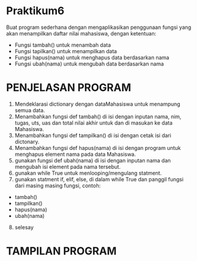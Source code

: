 # Praktikum6
Buat program sederhana dengan mengaplikasikan penggunaan fungsi
yang akan menampilkan daftar nilai mahasiswa, dengan ketentuan:
- Fungsi tambah() untuk menambah data
- Fungsi tapilkan() untuk menampilkan data
- Fungsi hapus(nama) untuk menghapus data berdasarkan nama
- Fungsi ubah(nama) untuk mengubah data berdasarkan nama

# PENJELASAN PROGRAM
1. Mendeklarasi dictionary dengan dataMahasiswa untuk menampung semua data.
2. Menambahkan fungsi def tambah() di isi dengan inputan nama, nim, tugas, uts, uas dan total nilai akhir untuk dan di masukan ke data Mahasiswa.
3. Menambahkan fungsi def tampilkan() di isi dengan cetak isi dari dictonary.
4. Menambahkan fungsi def hapus(nama) di isi dengan program untuk menghapus element nama pada data Mahasiswa.
5. gunakan fungsi def ubah(nama) di isi dengan inputan nama dan mengubah isi element pada nama tersebut.
6. gunakan while True untuk menlooping/mengulang statment.
7. gunakan statment if, elif, else, di dalam while True dan panggil fungsi dari masing masing fungsi, contoh:
- tambah()
- tampilkan()
- hapus(nama)
- ubah(nama)
8. selesay

# TAMPILAN PROGRAM 